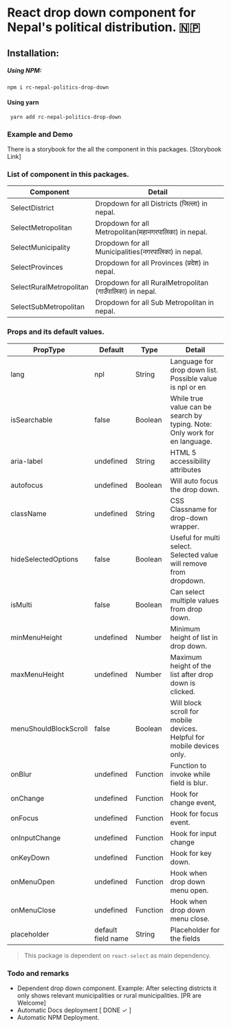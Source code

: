 # React drop down component for Nepal's political distribution. 🇳🇵 



## Installation:

##### Using NPM:
 ``` npm i rc-nepal-politics-drop-down ```

 #### Using yarn
```  yarn add rc-nepal-politics-drop-down ```

### Example and Demo
There is a storybook for the all the component in this packages.
  [Storybook Link]

### List of component in this packages.
| Component |  Detail |
| ------ | ------ |
|SelectDistrict| Dropdown for all Districts (जिल्ला) in nepal. |
|SelectMetropolitan| Dropdown for all Metropolitan(महानगरपालिका) in nepal. |
|SelectMunicipality| Dropdown for all Municipalities(नगरपालिका) in nepal. |
|SelectProvinces| Dropdown for all Provinces (प्रदेश) in nepal. |
|SelectRuralMetropolitan| Dropdown for all RuralMetropolitan (गाउँपालिका) in nepal. |
|SelectSubMetropolitan| Dropdown for all Sub Metropolitan in nepal. |


### Props and its default values.

| PropType | Default | Type | Detail |
| ------ | --- | --- |------ |
| lang | npl | String |Language for drop down list. Possible value is npl or en |
| isSearchable | false | Boolean | While true value can be search by typing. Note: Only work for en language.|
| aria-label | undefined | String | HTML 5 accessibility attributes |
| autofocus |undefined | Boolean | Will auto focus the drop down. |
| className |undefined | String| CSS Classname for drop-down wrapper. |
| hideSelectedOptions | false | Boolean| Useful for multi select. Selected value will remove from dropdown. |
| isMulti | false |Boolean | Can select multiple values from drop down. |
| minMenuHeight | undefined |Number| Minimum height of list in drop down. |
| maxMenuHeight |undefined |Number| Maximum height of the list after drop down is clicked. |
| menuShouldBlockScroll | false |Boolean| Will block scroll for mobile devices. Helpful for mobile devices only. |
| onBlur |undefined |Function| Function to invoke while field is blur. |
| onChange |undefined |Function| Hook for change event, |
| onFocus | undefined |Function| Hook for focus event. |
| onInputChange |undefined |Function| Hook for input change |
| onKeyDown |undefined |Function| Hook for key down. |
| onMenuOpen |undefined |Function| Hook when drop down menu open. |
| onMenuClose |undefined |Function| Hook when drop down menu close.|
| placeholder |default field name|String| Placeholder for the fields |

> This package is dependent on ``` react-select ``` as main dependency.


### Todo and remarks

  * Dependent drop down component. Example: After selecting districts it only shows relevant   municipalities or rural municipalities. [PR are Welcome]
  * Automatic Docs deployment [ DONE ✓ ]
  * Automatic NPM Deployment.






